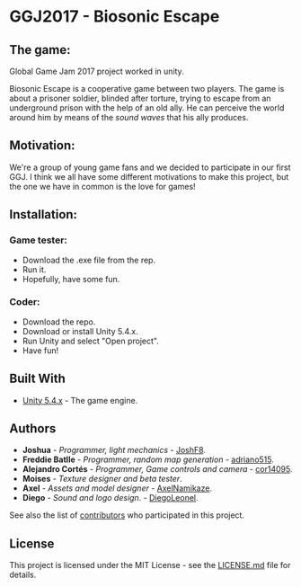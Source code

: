 # GGJ2017 - Biosonic Escape
## The game:
Global Game Jam 2017 project worked in unity. 


Biosonic Escape is a cooperative game between two players. The game is about a prisoner soldier, blinded after torture, trying to escape from an underground prison with the help of an old ally. He can perceive the world around him by means of the *sound waves* that his ally produces. 

## Motivation:
We're a group of young game fans and we decided to participate in our first GGJ. I think we all have some different motivations to make this project, but the one we have in common is the love for games!

## Installation:
### Game tester:
* Download the .exe file from the rep.
* Run it.
* Hopefully, have some fun.

### Coder:
* Download the repo.
* Download or install Unity 5.4.x.
* Run Unity and select "Open project".
* Have fun!

## Built With
* [Unity 5.4.x](https://unity3d.com/get-unity/download/archive?_ga=1.57440362.1736976077.1484983193) - The game engine.

## Authors

* **Joshua** - *Programmer, light mechanics* - [JoshF8](https://github.com/JoshF8).
* **Freddie Batlle** - *Programmer, random map generation* - [adriano515](https://github.com/adriano515).
* **Alejandro Cortés** - *Programmer, Game controls and camera* - [cor14095](https://github.com/cor14095).
* **Moises** - *Texture designer and beta tester*.
* **Axel** - *Assets and model designer* - [AxelNamikaze](https://github.com/AxelNamikaze).
* **Diego** - *Sound and logo design*. - [DiegoLeonel](https://github.com/DiegoLeonel).

See also the list of [contributors](https://github.com/your/project/contributors) who participated in this project.

## License

This project is licensed under the MIT License - see the [LICENSE.md](LICENSE.md) file for details.
